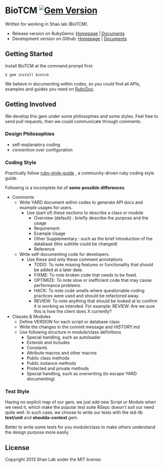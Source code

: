 BioTCM [![Gem Version](https://badge.fury.io/rb/biotcm.png)](http://badge.fury.io/rb/biotcm)
=======

Written for working in Shao lab (BioTCM).

* Release version on RubyGems:
	[Homepage](http://rubygems.org/gems/biotcm) | [Documents](http://rubydoc.info/gems/biotcm/frames)
* Development version on Github:
	[Homepage](http://aidistan.github.io/biotcm) | [Documents](http://aidistan.github.io/biotcm/doc/frames.html)


## Getting Started

Install BioTCM at the command prompt first:

	$ gem install biotcm

We believe in documenting within codes, so you could find all APIs, examples 
and guides you need on [RubyDoc](http://rubydoc.info/gems/biotcm/frames).


## Getting Involved

We develop this gem under some philosophies and some styles. Feel free to 
send pull requests, then we could communicate through comments.

### Design Philosophies

* self-explanatory coding
* convention over configuration

### Coding Style

Practically follow [ruby-style-guide](https://github.com/bbatsov/ruby-style-guide)
, a community-driven ruby coding style guide.

Following is a incomplete list of __some__ __possible__ __differences__.

* Comments
	* Write YARD document within codes to generate API docs and example usages 
	  for users.
		* Use (part of) these sections to describe a class or module
			* Overview (default) : briefly describe the purpose and the usage
			* Requirement
			* Example Usage
			* Other Supplementary : such as the brief introduction of the 
			  database (this subtitle could be changed)
			* Reference
	* Write self-documenting code for developers.			
		* Use these and only these comment annotations
			* TODO: To note missing features or functionality that should be 
			  added at a later date.
			* FIXME: To note broken code that needs to be fixed.
			* OPTIMIZE: To note slow or inefficient code that may cause 
			  performance problems.
			* HACK: To note code smells where questionable coding practices 
			  were used and should be refactored away.
			* REVIEW: To note anything that should be looked at to confirm 
			  it is working as intended. For example: REVIEW: Are we sure this 
			  is how the client does X currently?
* Classes & Modules
	* Define VERSION for each script or database class
	* Write the changes in the commit message and _HISTORY.md_
	* Use following structure in module/class definitions
		* Special handling, such as autoloader
		* Extends and includes
		* Constants
		* Attribute macros and other macros
		* Public class methods
		* Public instance methods
		* Protected and private methods
		* Special handling, such as overwriting (to escape YARD documenting)

### Test Style

Having no explicit map of our gem, we just add new Script or Module when we 
need it, which make the popular test suite _RSepc_ doesn't suit our need 
quite well. In such case, we choose to write our tests with the std-lib 
__test/unit__ and __shoulda-context__ gem.

Better to write some tests for you module/class to make others understand the 
design purpose more easily.


## License

Copyright 2013 Shao Lab under the MIT license.
